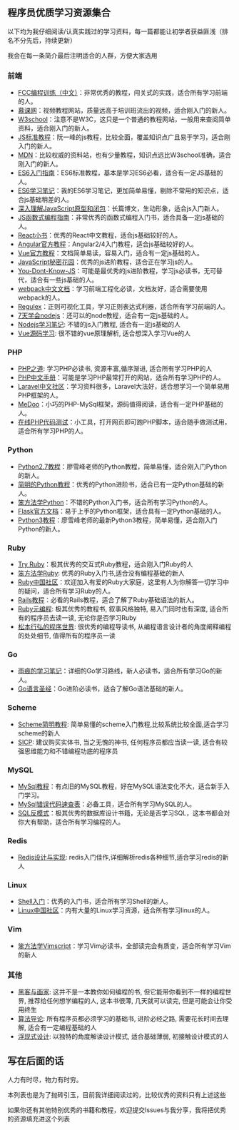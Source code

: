## 程序员优质学习资源集合

以下均为我仔细阅读/认真实践过的学习资料，每一篇都能让初学者获益匪浅（排名不分先后，持续更新）

我会在每一条简介最后注明适合的人群，方便大家选用

### 前端
- [FCC编程训练（中文）](https://freecodecamp.cn)：非常优秀的教程，闯关式的实践，适合所有学习前端的人。
- [慕课网](http://www.imooc.com/)：视频教程网站，质量远高于培训班流出的视频，适合刚入门的新人。
- [W3school](http://www.w3school.com.cn/)：注意不是W3C，这只是一个普通的教程网站，一般用来查阅简单资料，适合刚入门的新人。
- [JS标准教程](http://javascript.ruanyifeng.com/)：阮一峰的js教程，比较全面，覆盖知识点广且易于学习，适合刚入门的新人。
- [MDN](https://developer.mozilla.org/zh-CN/)：比较权威的资料站，也有少量教程，知识点远比W3school准确，适合刚入门的新人。
- [ES6入门指南](http://es6.ruanyifeng.com/)：ES6标准教程，基本是学习ES6必看，适合有一定JS基础的人。
- [ES6学习笔记](https://github.com/porcelainHeart/ES6-study-notes)：我的ES6学习笔记，更加简单易懂，剔除不常用的知识点，适合js基础稍差的人。
- [深入理解JavaScript原型和闭包](http://www.cnblogs.com/wangfupeng1988/p/4001284.html)：长篇博文，生动形象，适合js入门新人。
- [JS函数式编程指南](https://llh911001.gitbooks.io/mostly-adequate-guide-chinese/content/ch1.html#一个简单例子)：非常优秀的函数式编程入门书，适合具备一定js基础的人。
- [React小书](http://huziketang.com/books/react/)：优秀的React中文教程，适合js基础较好的人。
- [Angular官方教程](https://angular.cn/docs/ts/latest/quickstart.html)：Angular2/4入门教程，适合js基础较好的人。
- [Vue官方教程](http://cn.vuejs.org/v2)：文档简单易读，容易入门，适合有一定js基础的人。
- [JavaScript秘密花园](http://bonsaiden.github.io/JavaScript-Garden/zh/)：优秀的js进阶教程，适合正在学习js的人。
- [You-Dont-Know-JS](https://github.com/getify/You-Dont-Know-JS/)：可能是最优秀的js进阶教程，学习js必读书，无可替代，适合有一些js基础的人。
- [webpack中文文档](https://doc.webpack-china.org/configuration/)：学习前端工程化必读，文档友好，适合需要使用webpack的人。
- [Regulex](https://jex.im/regulex/)：正则可视化工具，学习正则表达式利器，适合所有学习前端的人。
- [7天学会nodejs](https://www.lvtao.net/content/book/node.js.htm#1)：还可以的node教程，适合有一定js基础的人。
- [Nodejs学习笔记](https://github.com/chyingp/nodejs-learning-guide): 不错的js入门教程, 适合有一定js基础的人
- [Vue源码学习](http://hcysun.me/2017/03/03/Vue%E6%BA%90%E7%A0%81%E5%AD%A6%E4%B9%A0/): 很不错的vue原理解析, 适合想深入学习Vue的人

### PHP
- [PHP之道](http://laravel-china.github.io/php-the-right-way/): 学习PHP必读书, 资源丰富,循序渐进, 适合所有学习PHP的人
- [PHP中文手册](http://php.net/manual/zh/)：可能是学习PHP最常打开的网站，适合所有学习PHP的人。
- [Laravel中文社区](https://laravel-china.org/)：学习资料很多，Laravel大法好，适合想学习一个简单易用PHP框架的人。
- [MeDoo](http://medoo.lvtao.net/doc.php)：小巧的PHP-MySql框架，源码值得阅读，适合有一定PHP基础的人。
- [在线PHP代码测试](https://www.shucunwang.com/RunCode/php/)：小工具，打开网页即可跑PHP脚本，适合随手做测试用，适合所有学习PHP的人。

### Python
- [Python2.7教程](http://www.liaoxuefeng.com/wiki/001374738125095c955c1e6d8bb493182103fac9270762a000)：廖雪峰老师的Python教程，简单易懂，适合刚入门Python的新人。
- [简明的Python教程](https://www.gitbook.com/book/lenkimo/byte-of-python-chinese-edition/details)：优秀的Python进阶书，适合已有一定Python基础的新人。
- [笨方法学Python](https://www.gitbook.com/book/wizardforcel/lpthw/details)：不错的Python入门书，适合所有学习Python的人。
- [Flask官方文档](https://dormousehole.readthedocs.io/en/latest/)：易于上手的Python框架，适合具有一定Python基础的人。
- [Python3教程](https://www.liaoxuefeng.com/wiki/0014316089557264a6b348958f449949df42a6d3a2e542c000)：廖雪峰老师的最新Python3教程，简单易懂，适合刚入门Python的新人。

### Ruby
- [Try Ruby](http://tryruby.org/levels/1/challenges/0)：极其优秀的交互式Ruby教程，适合刚入门Ruby的人
- [笨方法学Ruby](https://www.kancloud.cn/in-2/learn-ruby-the-hard-way/81182): 优秀的Ruby入门书,适合没有编程基础的新人
- [Ruby中国社区](https://ruby-china.org/)：欢迎加入有爱的Ruby大家庭，这里有人为你解答一切学习中的疑问，适合所有学习Ruby的人。
- [Rails教程](https://railstutorial-china.org/)：必看的Rails教程，适合了解了Ruby基础语法的新人。
- [Ruby元编程](https://book.douban.com/subject/26575429/): 极其优秀的教程书, 叙事风格独特, 易入门同时也有深度, 适合所有的程序员去读一读, 无论你是否学习Ruby
- [松本行弘的程序世界](https://book.douban.com/subject/6756090/): 很优秀的编程导读书, 从编程语言设计者的角度阐释编程的处处细节, 值得所有的程序员一读

### Go
- [雨痕的学习笔记](https://github.com/qyuhen/book)：详细的Go学习路线，新人必读书，适合所有学习Go的新人。
- [Go语言圣经](https://www.gitbook.com/book/yar999/gopl-zh/details)：Go进阶必读书，适合了解Go语法基础的新人。

### Scheme
- [Scheme简明教程](https://wizardforcel.gitbooks.io/teach-yourself-scheme): 简单易懂的scheme入门教程,比较系统比较全面,适合学习scheme的新人
- [SICP](https://book.douban.com/subject/1148282/): 建议购买实体书, 当之无愧的神书, 任何程序员都应当读一读, 适合有较强思维能力和不错编程功底的程序员


### MySQL
- [MySql教程](http://www.runoob.com/mysql/mysql-tutorial.html)：有点旧的MySQL教程，好在MySQL语法变化不大，适合新手入门学习。
- [MySql错误代码速查表](http://www.cnblogs.com/skillCoding/archive/2011/09/07/2169932.html)：必备工具，适合所有学习MySQL的人。
- [SQL反模式](https://book.douban.com/subject/6800774/)：极其优秀的数据库设计书籍，无论是否学习SQL，这本书都会对你大有帮助，适合所有学习编程的人。

### Redis
- [Redis设计与实现](https://www.kancloud.cn/kancloud/redisbook): redis入门佳作,详细解析redis各种细节,适合学习redis的新人

### Linux
- [Shell入门](https://github.com/qinjx/30min_guides/blob/master/shell.md)：优秀的入门书，适合所有学习Shell的新人。
- [Linux中国社区](https://linux.cn/)：内有大量的Linux学习资源，适合所有学习linux的人。

### Vim
- [笨方法学Vimscript](http://learnvimscriptthehardway.onefloweroneworld.com/)：学习Vim必读书，全部读完会有质变，适合所有学习Vim的新人

### 其他
- [黑客与画家](https://book.douban.com/subject/6021440/): 这并不是一本教你如何编程的书, 但它能带你看到不一样的编程世界, 推荐给任何想学编程的人, 这本书很薄, 几天就可以读完, 但是可能会让你受用终生
- [算法导论](https://book.douban.com/subject/20432061/): 所有程序员都必须学习的基础书, 进阶必经之路, 需要花长时间去理解, 适合有一定编程基础的人
- [浮现式设计](https://book.douban.com/subject/6757781/): 以独特的角度解读设计模式, 适合基础薄弱, 初接触设计模式的人


## 写在后面的话

人力有时尽，物力有时穷。

本列表也是为了抛砖引玉，目前我详细阅读过的，比较优秀的资料只有上述这些

如果你还有其他特别优秀的书籍和教程，欢迎提交Issues与我分享，我将把优秀的资源填充进这个列表
